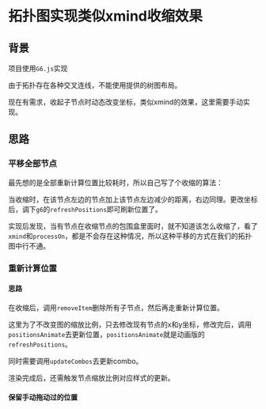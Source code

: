 # 拓扑图实现类似xmind收缩效果



## 背景

项目使用`G6.js`实现

由于拓扑存在各种交叉连线，不能使用提供的树图布局。

现在有需求，收起子节点时动态改变坐标，类似xmind的效果，这里需要手动实现。





## 思路



### 平移全部节点

最先想的是全部重新计算位置比较耗时，所以自己写了个收缩的算法：

当收缩时，在该节点左边的节点加上该节点左边减少的距离，右边同理。更改坐标后，调下`g6`的`refreshPositions`即可刷新位置了。



实现后发现，当有节点在收缩节点的包围盒里面时，就不知道该怎么收缩了，看了`xmind`和`processOn`，都是不会存在这种情况，所以这种平移的方式在我们的拓扑图中行不通。



### 重新计算位置

#### 思路

在收缩后，调用`removeItem`删除所有子节点，然后再走重新计算位置。

这里为了不改变图的缩放比例，只去修改现有节点的x和y坐标，修改完后，调用`positionsAnimate`去更新位置，`positionsAnimate`就是动画版的`refreshPositions`。

同时需要调用`updateCombos`去更新combo。

渲染完成后，还需触发节点缩放比例对应样式的更新。



#### 保留手动拖动过的位置





